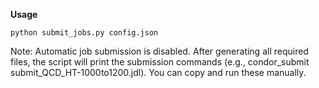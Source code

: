 **Usage**

`python submit_jobs.py config.json `

Note: Automatic job submission is disabled.
After generating all required files, the script will print the submission commands (e.g., condor_submit submit_QCD_HT-1000to1200.jdl). You can copy and run these manually.